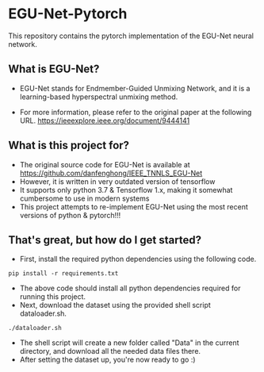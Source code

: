 # EGU-Net-Pytorch

This repository contains the pytorch implementation of the EGU-Net neural network.

## What is EGU-Net?
- EGU-Net stands for Endmember-Guided Unmixing Network,
and it is a learning-based hyperspectral unmixing method.

- For more information, please refer to the original paper at the following URL.
https://ieeexplore.ieee.org/document/9444141

## What is this project for?
- The original source code for EGU-Net is available at https://github.com/danfenghong/IEEE_TNNLS_EGU-Net
- However, it is written in very outdated version of tensorflow
- It supports only python 3.7 & Tensorflow 1.x, making it somewhat cumbersome to use in modern systems
- This project attempts to re-implement EGU-Net using the most recent versions of python & pytorch!!!

## That's great, but how do I get started?
- First, install the required python dependencies using the following code.
```
pip install -r requirements.txt
```
- The above code should install all python dependencies required for running this project.
- Next, download the dataset using the provided shell script dataloader.sh.
```
./dataloader.sh
```
- The shell script will create a new folder called "Data" in the current directory, and download all the needed data files there.
- After setting the dataset up, you're now ready to go :)